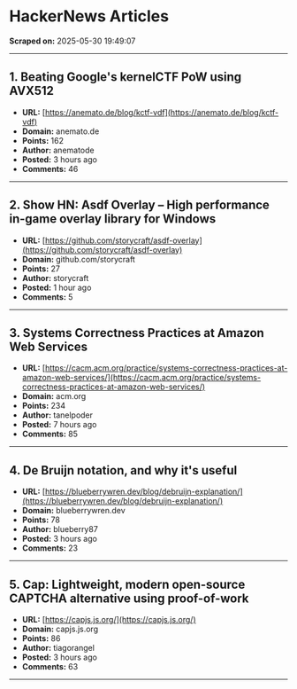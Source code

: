 # HackerNews Articles

**Scraped on:** 2025-05-30 19:49:07

---

## 1. Beating Google's kernelCTF PoW using AVX512

- **URL:** [https://anemato.de/blog/kctf-vdf](https://anemato.de/blog/kctf-vdf)
- **Domain:** anemato.de
- **Points:** 162
- **Author:** anematode
- **Posted:** 3 hours ago
- **Comments:** 46

---

## 2. Show HN: Asdf Overlay – High performance in-game overlay library for Windows

- **URL:** [https://github.com/storycraft/asdf-overlay](https://github.com/storycraft/asdf-overlay)
- **Domain:** github.com/storycraft
- **Points:** 27
- **Author:** storycraft
- **Posted:** 1 hour ago
- **Comments:** 5

---

## 3. Systems Correctness Practices at Amazon Web Services

- **URL:** [https://cacm.acm.org/practice/systems-correctness-practices-at-amazon-web-services/](https://cacm.acm.org/practice/systems-correctness-practices-at-amazon-web-services/)
- **Domain:** acm.org
- **Points:** 234
- **Author:** tanelpoder
- **Posted:** 7 hours ago
- **Comments:** 85

---

## 4. De Bruijn notation, and why it's useful

- **URL:** [https://blueberrywren.dev/blog/debruijn-explanation/](https://blueberrywren.dev/blog/debruijn-explanation/)
- **Domain:** blueberrywren.dev
- **Points:** 78
- **Author:** blueberry87
- **Posted:** 3 hours ago
- **Comments:** 23

---

## 5. Cap: Lightweight, modern open-source CAPTCHA alternative using proof-of-work

- **URL:** [https://capjs.js.org/](https://capjs.js.org/)
- **Domain:** capjs.js.org
- **Points:** 86
- **Author:** tiagorangel
- **Posted:** 3 hours ago
- **Comments:** 63

---

